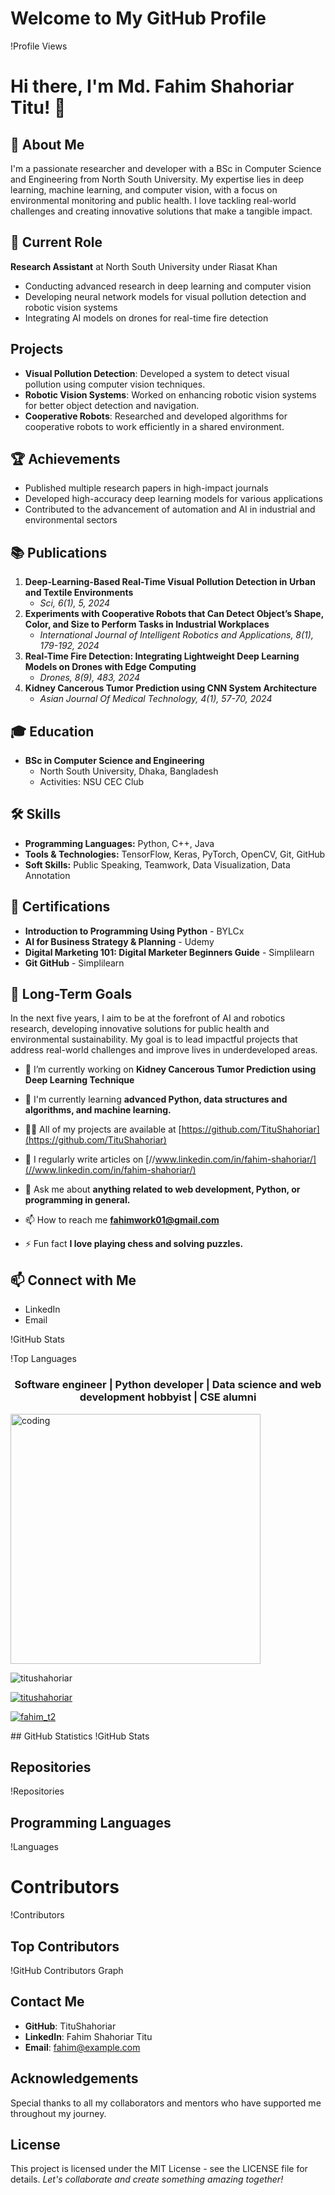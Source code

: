 # Welcome to My GitHub Profile

!Profile Views
# Hi there, I'm Md. Fahim Shahoriar Titu! 👋

## 🚀 About Me
I'm a passionate researcher and developer with a BSc in Computer Science and Engineering from North South University. My expertise lies in deep learning, machine learning, and computer vision, with a focus on environmental monitoring and public health. I love tackling real-world challenges and creating innovative solutions that make a tangible impact.

## 🔭 Current Role
**Research Assistant** at North South University under Riasat Khan

- Conducting advanced research in deep learning and computer vision
- Developing neural network models for visual pollution detection and robotic vision systems
- Integrating AI models on drones for real-time fire detection
## Projects
- **Visual Pollution Detection**: Developed a system to detect visual pollution using computer vision techniques.
- **Robotic Vision Systems**: Worked on enhancing robotic vision systems for better object detection and navigation.
- **Cooperative Robots**: Researched and developed algorithms for cooperative robots to work efficiently in a shared environment.

## 🏆 Achievements
- Published multiple research papers in high-impact journals
- Developed high-accuracy deep learning models for various applications
- Contributed to the advancement of automation and AI in industrial and environmental sectors

## 📚 Publications
1. **Deep-Learning-Based Real-Time Visual Pollution Detection in Urban and Textile Environments**
   - *Sci, 6(1), 5, 2024*
2. **Experiments with Cooperative Robots that Can Detect Object’s Shape, Color, and Size to Perform Tasks in Industrial Workplaces**
   - *International Journal of Intelligent Robotics and Applications, 8(1), 179-192, 2024*
3. **Real-Time Fire Detection: Integrating Lightweight Deep Learning Models on Drones with Edge Computing**
   - *Drones, 8(9), 483, 2024*
4. **Kidney Cancerous Tumor Prediction using CNN System Architecture**
   - *Asian Journal Of Medical Technology, 4(1), 57-70, 2024*

## 🎓 Education
- **BSc in Computer Science and Engineering**
  - North South University, Dhaka, Bangladesh
  - Activities: NSU CEC Club

## 🛠️ Skills
- **Programming Languages:** Python, C++, Java
- **Tools & Technologies:** TensorFlow, Keras, PyTorch, OpenCV, Git, GitHub
- **Soft Skills:** Public Speaking, Teamwork, Data Visualization, Data Annotation

## 📜 Certifications
- **Introduction to Programming Using Python** - BYLCx
- **AI for Business Strategy & Planning** - Udemy
- **Digital Marketing 101: Digital Marketer Beginners Guide** - Simplilearn
- **Git GitHub** - Simplilearn

## 🌱 Long-Term Goals
In the next five years, I aim to be at the forefront of AI and robotics research, developing innovative solutions for public health and environmental sustainability. My goal is to lead impactful projects that address real-world challenges and improve lives in underdeveloped areas.


- 🔭 I’m currently working on **Kidney Cancerous Tumor Prediction using Deep Learning Technique**

- 🌱 I'm currently learning **advanced Python, data structures and algorithms, and machine learning.**

- 👨‍💻 All of my projects are available at [https://github.com/TituShahoriar](https://github.com/TituShahoriar)

- 📝 I regularly write articles on [//www.linkedin.com/in/fahim-shahoriar/](//www.linkedin.com/in/fahim-shahoriar/)

- 💬 Ask me about **anything related to web development, Python, or programming in general.**

- 📫 How to reach me **fahimwork01@gmail.com**

- ⚡ Fun fact **I love playing chess and solving puzzles.**


## 📫 Connect with Me
- LinkedIn
- Email

!GitHub Stats

!Top Languages

<h3 align="center">Software engineer | Python developer | Data science and web development hobbyist | CSE alumni</h3>
<img algin="right" alt="coding" width="400" src="https://www.bing.com/th/id/OGC.f0fef1eb96e50c4820eee35462a62ab2?pid=1.7&rurl=https%3a%2f%2fmedia.giphy.com%2fmedia%2fK5kfQExKk731K%2fgiphy.gif&ehk=t%2bOXEOm0mQVWtNiU0oWXspjN1b%2buZL7ZOsyylgB0suU%3d">
<p align="left"> <img src="https://komarev.com/ghpvc/?username=titushahoriar&label=Profile%20views&color=0e75b6&style=flat" alt="titushahoriar" /> </p>

<p align="left"> <a href="https://github.com/ryo-ma/github-profile-trophy"><img src="https://github-profile-trophy.vercel.app/?username=titushahoriar" alt="titushahoriar" /></a> </p>

<p align="left"> <a href="https://twitter.com/fahim_t2" target="blank"><img src="https://img.shields.io/twitter/follow/fahim_t2?logo=twitter&style=for-the-badge" alt="fahim_t2" /></a> </p>
## GitHub Statistics
!GitHub Stats

## Repositories
!Repositories

## Programming Languages
!Languages

# Contributors

!Contributors

## Top Contributors
!GitHub Contributors Graph 


## Contact Me
- **GitHub**: TituShahoriar
- **LinkedIn**: Fahim Shahoriar Titu
- **Email**: fahim@example.com

## Acknowledgements
Special thanks to all my collaborators and mentors who have supported me throughout my journey.

## License
This project is licensed under the MIT License - see the LICENSE file for details.
*Let's collaborate and create something amazing together!*

